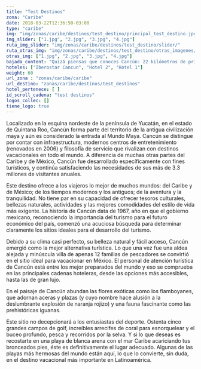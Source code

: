 ```yaml
---
title: "Test Destinos"
zona: "Caribe"
date: 2018-03-22T12:36:50-03:00
type: "caribe"
img: "img/zonas/caribe/destinos/test_destino/principal_test_destino.jpg"
img_slider: ["1.jpg", "2.jpg", "3.jpg", "4.jpg"]
ruta_img_slider: "img/zonas/caribe/destinos/test_destino/slider/"
ruta_otras_img: "img/zonas/caribe/destinos/test_destino/otras_imagenes/"
otras_img: ["1.jpg", "2.jpg", "3.jpg", "4.jpg"]
bajada_content: "Quizá piensas que conoces Cancún: 22 kilómetros de prístinas playas blancas que en conjunto forman un número “7”; aguas cristalinas y noches sensuales que se disfrutan bebiendo la margarita ideal, ¿cierto? Sí, tienes razón, pero sólo hasta cierto punto, porque Cancún es mucho más."
hoteles: ["Iberostar Cancun", "Hotel 2", "Hotel 1"]
weight: 60
url_zona : "zonas/caribe/caribe"
url_destino: "zonas/caribe/destinos/test_destinos"
hotel_pertenece: [ ]
id_scroll_cadena: "test destinos"
logos_collec: []
tiene_logo: true
---
```

Localizado en la esquina nordeste de la península de Yucatán, en el estado de Quintana Roo, Cancún forma parte del territorio de la antigua civilización maya y aún es considerado la entrada al Mundo Maya. Cancún se distingue por contar con infraestructura, modernos centros de entretenimiento (renovados en 2006) y filosofía de servicio que rivalizan con destinos vacacionales en todo el mundo. A diferencia de muchas otras partes del Caribe y de México, Cancún fue desarrollado específicamente con fines turísticos, y continúa satisfaciendo las necesidades de sus más de 3.3 millones de visitantes anuales.

Este destino ofrece a los viajeros lo mejor de muchos mundos: del Caribe y de México; de los tiempos modernos y los antiguos; de la aventura y la tranquilidad. No tiene par en su capacidad de ofrecer tesoros culturales, bellezas naturales, actividades y las mejores comodidades del estilo de vida más exigente. La historia de Cancún data de 1967, año en que el gobierno mexicano, reconociendo la importancia del turismo para el futuro económico del país, comenzó una acuciosa búsqueda para determinar claramente los sitios ideales para el desarrollo del turismo.

Debido a su clima casi perfecto, su belleza natural y fácil acceso, Cancún emergió como la mejor alternativa turística. Lo que una vez fue una aldea alejada y minúscula villa de apenas 12 familias de pescadores se convirtió en el sitio ideal para vacacionar en México. El personal de atención turística de Cancún está entre los mejor preparados del mundo y eso se comprueba en las principales cadenas hoteleras, desde las opciones más accesibles, hasta las de gran lujo.

En el paisaje de Cancún abundan las flores exóticas como los flamboyanes, que adornan aceras y plazas (y cuyo nombre hace alusión a la deslumbrante explosión de naranja rojizo) y una fauna fascinante como las prehistóricas iguanas.

Este sitio no decepcionará a los entusiastas del deporte. Ostenta cinco grandes campos de golf, increíbles arrecifes de coral para esnorquelear y el buceo profundo, pesca y recorridos por la selva. Y si lo que deseas es recostarte en una playa de blanca arena con el mar Caribe acariciando tus bronceados pies, éste es definitivamente el lugar adecuado. Algunas de las playas más hermosas del mundo están aquí, lo que lo convierte, sin duda, en el destino vacacional más importante en Latinoamérica.
